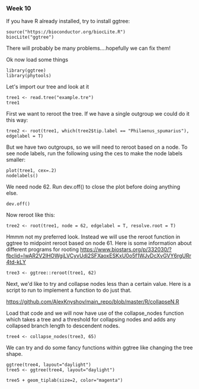 
### Week 10 


If you have R already installed, try to install ggtree:

```
source("https://bioconductor.org/biocLite.R")
biocLite("ggtree")
```

There will probably be many problems....hopefully we can fix them! 


Ok now load some things 
```
library(ggtree)
library(phytools)
```

Let's import our tree and look at it

```
tree1 <- read.tree("example.tre")
tree1
```

First we want to reroot the tree. If we have a single outgroup we could do it this way: 
```
tree2 <- root(tree1, which(tree2$tip.label == "Philaenus_spumarius"), edgelabel = T)
```
But we have two outgroups, so we will need to reroot based on a node. To see node labels, run the following using the ces to make the node labels smaller:

```
plot(tree1, cex=.2) 
nodelabels()
```



We need node 62. Run dev.off() to close the plot before doing anything else. 
```
dev.off() 
```

Now reroot like this:
```
tree2 <- root(tree1, node = 62, edgelabel = T, resolve.root = T)
```

Hmmm not my preferred look. Instead we will use the reroot function in ggtree to midpoint reroot based on node 61. Here is some information about different programs for rooting https://www.biostars.org/p/332030/?fbclid=IwAR2V2lHOWgiLVCyvUdj2SFXaoxESKxU0o5f1WJvDcXvGVY6rgURr4td-kLY

```
tree3 <- ggtree::reroot(tree1, 62)
```

Next, we'd like to try and collapse nodes less than a certain value. Here is a script to run to implement a function to do just that.

https://github.com/AlexKnyshov/main_repo/blob/master/R/collapseN.R

Load that code and we will now have use of the collapse_nodes function which takes a tree and a threshold for collapsing nodes and adds any collapsed branch length to descendent nodes. 

```
tree4 <- collapse_nodes(tree3, 65)
```

We can try and do some fancy functions within ggtree like changing the tree shape. 


```
ggtree(tree4, layout="daylight")
tree5 <- ggtree(tree4, layout="daylight")
```

```
tree5 + geom_tiplab(size=2, color="magenta")
```


